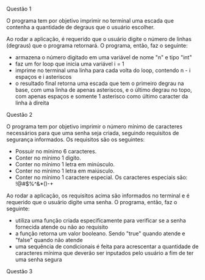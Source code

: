 Questão 1

O programa tem por objetivo imprimir no terminal uma escada que contenha a quantidade de degraus que o usuário escolher.

Ao rodar a aplicação, é requerido que o usuário digite o número de linhas (degraus) que o programa retornará.
O programa, então, faz o seguinte:
- armazena o número digitado em uma variável de nome "n" e tipo "int"
- faz um for loop que inicia uma variável i = 1
- imprime no terminal uma linha para cada volta do loop, contendo n - i espaços e i asteriscos
- o resultado final retorna uma escada que tem o primeiro degrau na base, com uma linha de apenas asteriscos, e o último degrau no topo, com apenas espaços e somente 1 asterisco como último caracter da linha à direita

Questão 2

O programa tem por objetivo imprimir o número mínimo de caracteres necessários para que uma senha seja criada, seguindo requisitos de segurança informados. Os requisitos são os seguintes:
- Possuir no mínimo 6 caracteres.
- Conter no mínimo 1 digito.
- Conter no mínimo 1 letra em minúsculo.
- Conter no mínimo 1 letra em maiúsculo.
- Conter no mínimo 1 caractere especial. Os caracteres especiais são: !@#$%^&*()-+

Ao rodar a aplicação, os requisitos acima são informados no terminal e é requerido que o usuário digite uma senha. O programa, então, faz o seguinte:
- utiliza uma função criada especificamente para verificar se a senha fornecida atende ou não ao requisito
- a função retorna um valor booleano. Sendo "true" quando atende e "false" quando não atende
- uma sequência de condicionais é feita para acrescentar a quantidade de caracteres mínima que deverão ser inputados pelo usuário a fim de ter uma senha segura

Questão 3

